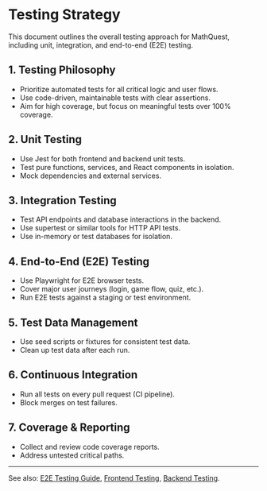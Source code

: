# Testing Strategy

This document outlines the overall testing approach for MathQuest, including unit, integration, and end-to-end (E2E) testing.

## 1. Testing Philosophy
- Prioritize automated tests for all critical logic and user flows.
- Use code-driven, maintainable tests with clear assertions.
- Aim for high coverage, but focus on meaningful tests over 100% coverage.

## 2. Unit Testing
- Use Jest for both frontend and backend unit tests.
- Test pure functions, services, and React components in isolation.
- Mock dependencies and external services.

## 3. Integration Testing
- Test API endpoints and database interactions in the backend.
- Use supertest or similar tools for HTTP API tests.
- Use in-memory or test databases for isolation.

## 4. End-to-End (E2E) Testing
- Use Playwright for E2E browser tests.
- Cover major user journeys (login, game flow, quiz, etc.).
- Run E2E tests against a staging or test environment.

## 5. Test Data Management
- Use seed scripts or fixtures for consistent test data.
- Clean up test data after each run.

## 6. Continuous Integration
- Run all tests on every pull request (CI pipeline).
- Block merges on test failures.

## 7. Coverage & Reporting
- Collect and review code coverage reports.
- Address untested critical paths.

---

See also: [E2E Testing Guide](./e2e-testing.md), [Frontend Testing](../frontend/testing.md), [Backend Testing](../backend/testing.md).
